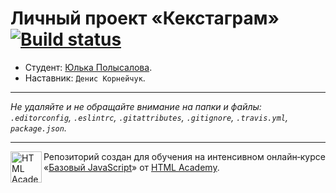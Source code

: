 # Личный проект «Кекстаграм» [![Build status][travis-image]][travis-url]

* Студент: [Юлька Полысалова](https://up.htmlacademy.ru/javascript/9/user/145261).
* Наставник: `Денис Корнейчук`.

---

_Не удаляйте и не обращайте внимание на папки и файлы:_<br>
_`.editorconfig`, `.eslintrc`, `.gitattributes`, `.gitignore`, `.travis.yml`, `package.json`._

---

<a href="https://htmlacademy.ru/intensive/javascript"><img align="left" width="50" height="50" title="HTML Academy" src="https://up.htmlacademy.ru/static/img/intensive/javascript/logo-for-github.svg"></a>

Репозиторий создан для обучения на интенсивном онлайн‑курсе «[Базовый JavaScript](https://htmlacademy.ru/intensive/javascript)» от [HTML Academy](https://htmlacademy.ru).

[travis-image]: https://travis-ci.org/htmlacademy-javascript/145261-kekstagram.svg?branch=master
[travis-url]: https://travis-ci.org/htmlacademy-javascript/145261-kekstagram
